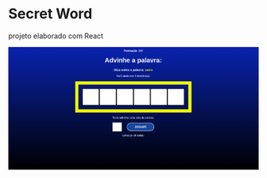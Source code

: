 # Secret Word

projeto elaborado com React

<img src="https://github.com/veigarj/SecretWord/blob/main/SecretWord.png" width="720px">
